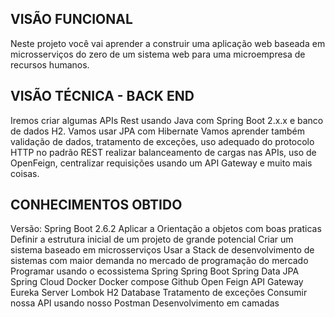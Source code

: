 ## VISÃO FUNCIONAL

Neste projeto você vai aprender a construir uma aplicação web baseada em microsserviços do zero de um sistema web para uma microempresa de recursos humanos.

## VISÃO TÉCNICA - BACK END

Iremos criar algumas APIs Rest usando Java com Spring Boot 2.x.x e banco de dados H2. Vamos usar JPA com Hibernate Vamos aprender também validação de dados, tratamento de exceções, uso adequado do protocolo HTTP no padrão REST realizar balanceamento de cargas nas APIs, uso de OpenFeign, centralizar requisições usando um API Gateway e muito mais coisas.

## CONHECIMENTOS OBTIDO
Versão: Spring Boot 2.6.2
Aplicar a Orientação a objetos com boas praticas
Definir a estrutura inicial de um projeto de grande potencial
Criar um sistema baseado em microsserviços
Usar a Stack de desenvolvimento de sistemas com maior demanda no mercado de programação do mercado
Programar usando o ecossistema Spring
Spring Boot
Spring Data JPA
Spring Cloud
Docker
Docker compose
Github
Open Feign
API Gateway
Eureka Server
Lombok
H2 Database
Tratamento de exceções
Consumir nossa API usando nosso Postman
Desenvolvimento em camadas


